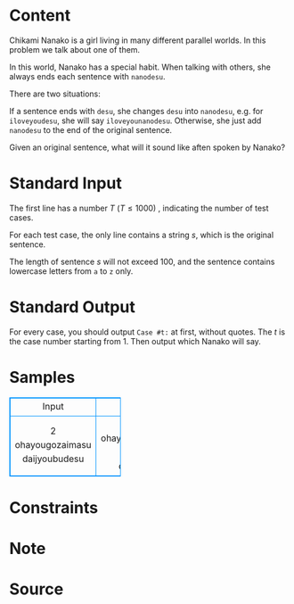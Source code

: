 
# Content

Chikami Nanako is a girl living in many different parallel worlds. In this problem we
talk about one of them.

In this world, Nanako has a special habit. When talking with others, she always ends
each sentence with `nanodesu`. 

There are two situations:

If a sentence ends with `desu`, she changes `desu` into `nanodesu`,
e.g. for `iloveyoudesu`, she will say `iloveyounanodesu`.
Otherwise, she just add `nanodesu` to the end of the original sentence.

Given an original sentence, what will it sound like aften spoken by Nanako?

# Standard Input

The first line has a number $T$ ($T\leq 1000$) , indicating the number of test cases.

For each test case, the only line contains a string $s$, which is the original sentence.

The length of sentence $s$ will not exceed $100$, 
and the sentence contains lowercase letters from `a` to `z` only.

# Standard Output

For every case, you should output `Case #t:` at first, without quotes. 
The $t$ is the case number starting from $1$. Then output which Nanako will say.

# Samples

<style>
        table,table tr th, table tr td { border:1px solid #0094ff; }
        table { width: 200px; min-height: 25px; line-height: 25px; text-align: center; border-collapse: collapse;}   
    </style>
<table>
	<tr>
		<td>Input</td>
		<td>Output</td>
	</tr>
<tr><td>2
ohayougozaimasu
daijyoubudesu</td><td>Case #1: ohayougozaimasunanodesu
Case #2: daijyoubunanodesu</td></tr></table>


# Constraints



# Note



# Source


